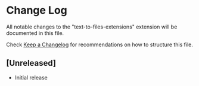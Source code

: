 # Change Log

All notable changes to the "text-to-files-extensions" extension will be documented in this file.

Check [Keep a Changelog](http://keepachangelog.com/) for recommendations on how to structure this file.

## [Unreleased]

- Initial release